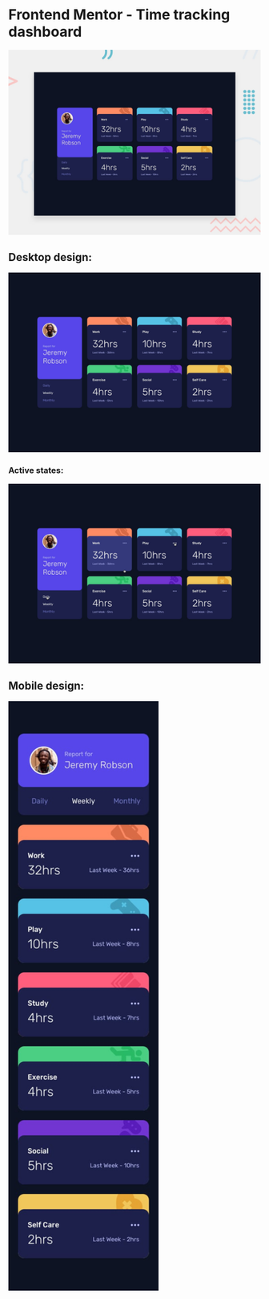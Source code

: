 # Frontend Mentor - Time tracking dashboard

![Design preview for the Time tracking dashboard coding challenge](./design/desktop-preview.jpg)


## Desktop design: 

![](./design/desktop-design.jpg)


### Active states:

![](./design/active-states.jpg)


## Mobile design:

<img src="./design/mobile-design.jpg" width="300" >
